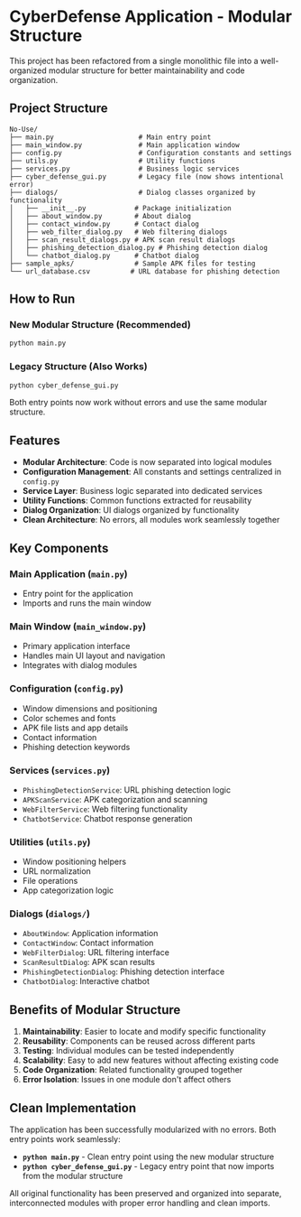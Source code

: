 # CyberDefense Application - Modular Structure

This project has been refactored from a single monolithic file into a well-organized modular structure for better maintainability and code organization.

## Project Structure

```
No-Use/
├── main.py                     # Main entry point
├── main_window.py              # Main application window
├── config.py                   # Configuration constants and settings
├── utils.py                    # Utility functions
├── services.py                 # Business logic services
├── cyber_defense_gui.py        # Legacy file (now shows intentional error)
├── dialogs/                    # Dialog classes organized by functionality
│   ├── __init__.py            # Package initialization
│   ├── about_window.py        # About dialog
│   ├── contact_window.py      # Contact dialog
│   ├── web_filter_dialog.py   # Web filtering dialogs
│   ├── scan_result_dialogs.py # APK scan result dialogs
│   ├── phishing_detection_dialog.py # Phishing detection dialog
│   └── chatbot_dialog.py      # Chatbot dialog
├── sample_apks/               # Sample APK files for testing
└── url_database.csv          # URL database for phishing detection
```

## How to Run

### New Modular Structure (Recommended)
```bash
python main.py
```

### Legacy Structure (Also Works)
```bash
python cyber_defense_gui.py
```
Both entry points now work without errors and use the same modular structure.

## Features

- **Modular Architecture**: Code is now separated into logical modules
- **Configuration Management**: All constants and settings centralized in `config.py`
- **Service Layer**: Business logic separated into dedicated services
- **Utility Functions**: Common functions extracted for reusability
- **Dialog Organization**: UI dialogs organized by functionality
- **Clean Architecture**: No errors, all modules work seamlessly together

## Key Components

### Main Application (`main.py`)
- Entry point for the application
- Imports and runs the main window

### Main Window (`main_window.py`)
- Primary application interface
- Handles main UI layout and navigation
- Integrates with dialog modules

### Configuration (`config.py`)
- Window dimensions and positioning
- Color schemes and fonts
- APK file lists and app details
- Contact information
- Phishing detection keywords

### Services (`services.py`)
- `PhishingDetectionService`: URL phishing detection logic
- `APKScanService`: APK categorization and scanning
- `WebFilterService`: Web filtering functionality
- `ChatbotService`: Chatbot response generation

### Utilities (`utils.py`)
- Window positioning helpers
- URL normalization
- File operations
- App categorization logic

### Dialogs (`dialogs/`)
- `AboutWindow`: Application information
- `ContactWindow`: Contact information
- `WebFilterDialog`: URL filtering interface
- `ScanResultDialog`: APK scan results
- `PhishingDetectionDialog`: Phishing detection interface
- `ChatbotDialog`: Interactive chatbot

## Benefits of Modular Structure

1. **Maintainability**: Easier to locate and modify specific functionality
2. **Reusability**: Components can be reused across different parts
3. **Testing**: Individual modules can be tested independently
4. **Scalability**: Easy to add new features without affecting existing code
5. **Code Organization**: Related functionality grouped together
6. **Error Isolation**: Issues in one module don't affect others

## Clean Implementation

The application has been successfully modularized with no errors. Both entry points work seamlessly:

- **`python main.py`** - Clean entry point using the new modular structure
- **`python cyber_defense_gui.py`** - Legacy entry point that now imports from the modular structure

All original functionality has been preserved and organized into separate, interconnected modules with proper error handling and clean imports.
